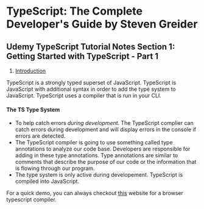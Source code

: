 # TypeScript: The Complete Developer's Guide by Steven Greider

## Udemy TypeScript Tutorial Notes Section 1: Getting Started with TypeScript - Part 1 

1. [ Introduction ](#introduction)


TypeScript is a strongly typed superset of JavaScript. TypeScript is JavaScript with additional syntax in order to add the type system to JavaScript. TypeScript uses a compiler that is run in your CLI.

#### The TS Type System

- To help catch errors _during development_. The TypeScript complier can catch errors during development and will display errors in the console if errors are detected. 
- The TypeScript compiler is going to use something called type annotations to analyze our code base. Developers are responsible for adding in these type annotations. Type annotations are similar to comments that describe the purpose of our code or the information that is flowing through our program.
- The type system is only active during developement. TypeScript is compiled into JavaScript.

For a quick demo, you can always checkout [this](http://www.typescriptlang.org/play/) website for a browser typescript compiler.
